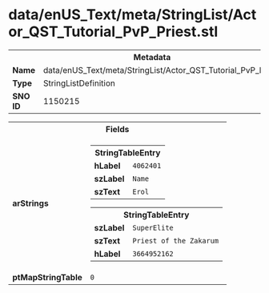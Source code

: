 <h1>data/enUS_Text/meta/StringList/Actor_QST_Tutorial_PvP_Priest.stl</h1><table><tr><th colspan="100%">Metadata</th></tr><tr><td><b>Name</b></td><td>data/enUS_Text/meta/StringList/Actor_QST_Tutorial_PvP_Priest.stl</td></tr><tr><td><b>Type</b></td><td>StringListDefinition</td></tr><tr><td><b>SNO ID</b></td><td>1150215</td></tr></table>

<table><tr><th colspan="100%">Fields</th></tr><tr><td><b>arStrings</b></td><td><table><tr><th colspan="100%">StringTableEntry</th></tr><tr><td><b>hLabel</b></td><td><code>4062401</code></td></tr><tr><td><b>szLabel</b></td><td><code>Name</code></td></tr><tr><td><b>szText</b></td><td><code>Erol</code></td></tr></table>


<table><tr><th colspan="100%">StringTableEntry</th></tr><tr><td><b>szLabel</b></td><td><code>SuperElite</code></td></tr><tr><td><b>szText</b></td><td><code>Priest of the Zakarum</code></td></tr><tr><td><b>hLabel</b></td><td><code>3664952162</code></td></tr></table>


</td></tr><tr><td><b>ptMapStringTable</b></td><td><code>0</code></td></tr></table>

